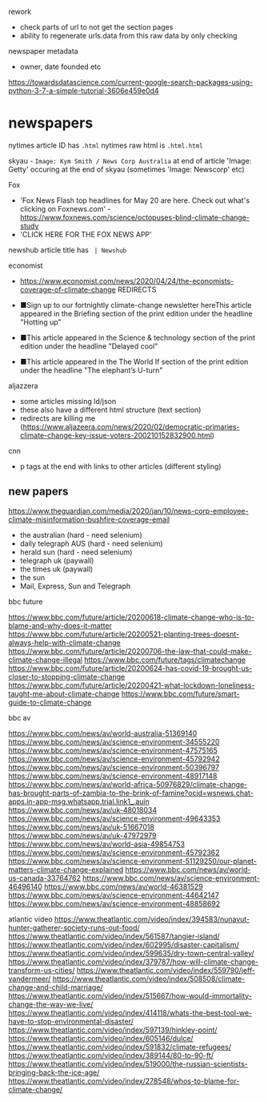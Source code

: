 rework
- check parts of url to not get the section pages
- ability to regenerate urls.data from this raw data by only checking

newspaper metadata
- owner, date founded etc

https://towardsdatascience.com/current-google-search-packages-using-python-3-7-a-simple-tutorial-3606e459e0d4

# newspapers 

nytimes article ID has `.html`
nytimes raw html is `.html.html`

skyau - ` Image: Kym Smith / News Corp Australia ` at end of article
'Image: Getty' occuring at the end of skyau (sometimes 'Image: Newscorp' etc)

Fox
- 'Fox News Flash top headlines for May 20 are here. Check out what's clicking on Foxnews.com' - https://www.foxnews.com/science/octopuses-blind-climate-change-study
- 'CLICK HERE FOR THE FOX NEWS APP'

newshub article title has ` | Newshub`

economist
- https://www.economist.com/news/2020/04/24/the-economists-coverage-of-climate-change REDIRECTS

- ■Sign up to our fortnightly climate-change newsletter hereThis article appeared in the Briefing section of the print edition under the headline "Hotting up"
- ■This article appeared in the Science & technology section of the print edition under the headline "Delayed cool"
- ■This article appeared in the The World If section of the print edition under the headline "The elephant’s U-turn"

aljazzera

- some articles missing ld/json
- these also have a different html structure (text section)
- redirects are killing me (https://www.aljazeera.com/news/2020/02/democratic-primaries-climate-change-key-issue-voters-200210152832900.html)

cnn

- p tags at the end with links to other articles (different styling)

## new papers

https://www.theguardian.com/media/2020/jan/10/news-corp-employee-climate-misinformation-bushfire-coverage-email

- the australian (hard - need selenium)
- daily telegraph AUS (hard - need selenium)
- herald sun (hard - need selenium)
- telegraph uk (paywall)
- the times uk (paywall)
- the sun
- Mail, Express, Sun and Telegraph

bbc future

https://www.bbc.com/future/article/20200618-climate-change-who-is-to-blame-and-why-does-it-matter
https://www.bbc.com/future/article/20200521-planting-trees-doesnt-always-help-with-climate-change
https://www.bbc.com/future/article/20200706-the-law-that-could-make-climate-change-illegal
https://www.bbc.com/future/tags/climatechange
https://www.bbc.com/future/article/20200624-has-covid-19-brought-us-closer-to-stopping-climate-change
https://www.bbc.com/future/article/20200421-what-lockdown-loneliness-taught-me-about-climate-change
https://www.bbc.com/future/smart-guide-to-climate-change

bbc av

https://www.bbc.com/news/av/world-australia-51369140
https://www.bbc.com/news/av/science-environment-34555220
https://www.bbc.com/news/av/science-environment-47575165
https://www.bbc.com/news/av/science-environment-45792942
https://www.bbc.com/news/av/science-environment-50396797
https://www.bbc.com/news/av/science-environment-48917148
https://www.bbc.com/news/av/world-africa-50976829/climate-change-has-brought-parts-of-zambia-to-the-brink-of-famine?ocid=wsnews.chat-apps.in-app-msg.whatsapp.trial.link1_.auin
https://www.bbc.com/news/av/uk-48018034
https://www.bbc.com/news/av/science-environment-49643353
https://www.bbc.com/news/av/uk-51667018
https://www.bbc.com/news/av/uk-47972979
https://www.bbc.com/news/av/world-asia-49854753
https://www.bbc.com/news/av/science-environment-45792362
https://www.bbc.com/news/av/science-environment-51129250/our-planet-matters-climate-change-explained
https://www.bbc.com/news/av/world-us-canada-33764762
https://www.bbc.com/news/av/science-environment-46496140
https://www.bbc.com/news/av/world-46381529
https://www.bbc.com/news/av/science-environment-44642147
https://www.bbc.com/news/av/science-environment-48858692

atlantic video
https://www.theatlantic.com/video/index/394583/nunavut-hunter-gatherer-society-runs-out-food/
https://www.theatlantic.com/video/index/561587/tangier-island/
https://www.theatlantic.com/video/index/602995/disaster-capitalism/
https://www.theatlantic.com/video/index/599635/dry-town-central-valley/
https://www.theatlantic.com/video/index/379787/how-will-climate-change-transform-us-cities/
https://www.theatlantic.com/video/index/559790/jeff-vandermeer/
https://www.theatlantic.com/video/index/508508/climate-change-and-child-marriage/
https://www.theatlantic.com/video/index/515667/how-would-immortality-change-the-way-we-live/
https://www.theatlantic.com/video/index/414118/whats-the-best-tool-we-have-to-stop-environmental-disaster/
https://www.theatlantic.com/video/index/597139/hinkley-point/
https://www.theatlantic.com/video/index/605146/dulce/
https://www.theatlantic.com/video/index/591832/climate-refugees/
https://www.theatlantic.com/video/index/389144/80-to-90-ft/
https://www.theatlantic.com/video/index/519000/the-russian-scientists-bringing-back-the-ice-age/
https://www.theatlantic.com/video/index/278548/whos-to-blame-for-climate-change/
